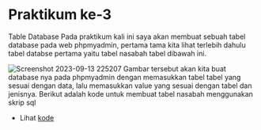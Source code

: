 # Praktikum ke-3
Table Database
Pada praktikum kali ini saya akan membuat sebuah tabel database pada web phpmyadmin, pertama tama kita lihat terlebih dahulu tabel databse pertama yaitu tabel nasabah tabel dibawah ini.

![Screenshot 2023-09-13 225207](https://github.com/Dlann12/Table_Database/assets/130965620/40557b73-46e9-4ad1-9b09-4c8161f2f2dc)
Gambar tersebut akan kita buat database nya pada phpmyadmin dengan memasukkan tabel tabel yang sesuai dengan data, lalu memasukkan value yang sesuai dengan tabel dan jenisnya. Berikut adalah kode untuk membuat tabel nasabah menggunakan skrip sql 
- Lihat <a href="https://github.com/Dlann12/Table_Database/blob/main/nasabah.sql">kode</a><br><br>
